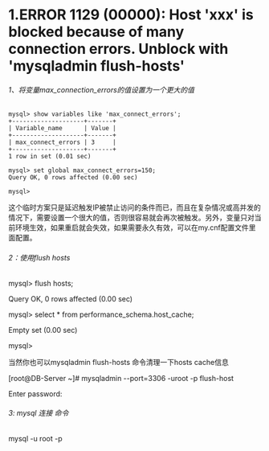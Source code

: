 # 1.ERROR 1129 (00000): Host 'xxx' is blocked because of many connection errors. Unblock with 'mysqladmin flush-hosts'

###### 1、将变量max_connection_errors的值设置为一个更大的值

```
mysql> show variables like 'max_connect_errors';
+--------------------+-------+
| Variable_name      | Value |
+--------------------+-------+
| max_connect_errors | 3     |
+--------------------+-------+
1 row in set (0.01 sec)
 
mysql> set global max_connect_errors=150;
Query OK, 0 rows affected (0.00 sec)
 
mysql> 
```

 这个临时方案只是延迟触发IP被禁止访问的条件而已，而且在复杂情况或高并发的情况下，需要设置一个很大的值，否则很容易就会再次被触发。另外，变量只对当前环境生效，如果重启就会失效，如果需要永久有效，可以在my.cnf配置文件里面配置。

######  2：使用flush hosts

mysql> flush hosts;

Query OK, 0 rows affected (0.00 sec)

mysql> select * from performance_schema.host_cache;

Empty set (0.00 sec)

mysql>

当然你也可以mysqladmin flush-hosts 命令清理一下hosts cache信息 

[root@DB-Server ~]# mysqladmin --port=3306 -uroot -p flush-host

Enter password:

###### 3: mysql 连接 命令

mysql -u root -p

